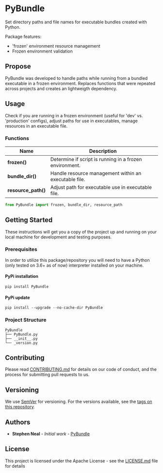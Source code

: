 # PyBundle

Set directory paths and file names for executable bundles created with Python.

Package features:

* 'frozen' environment resource management
* Frozen environment validation

## Propose
PyBundle was developed to handle paths while running from a bundled executable in a frozen environment.  Replaces functions that were repeated across projects and creates an lightweigth dependency.

## Usage
Check if you are running in a frozen environment (useful for 'dev' vs. 'production' configs), adjust paths for use in executables, manage resources in an executable file.


### Functions
| Name | Description
| --- | --- |
| **frozen()** | Determine if script is running in a frozen environment. |
| **bundle_dir()** | Handle resource management within an executable file. |
| **resource_path()** | Adjust path for executable use in executable file. |

```python
from PyBundle import frozen, bundle_dir, resource_path
```

## Getting Started

These instructions will get you a copy of the project up and running on your local machine for development and testing purposes.

### Prerequisites

In order to utilize this package/repository you will need to have a Python (only tested on 3.6+ as of now) interpreter installed on your machine.

#### PyPi installation
```
pip install PyBundle
```

#### PyPi update
```
pip install --upgrade --no-cache-dir PyBundle
```

### Project Structure

```
PyBundle
├── PyBundle.py
├── __init__.py
└── _version.py
```

## Contributing

Please read [CONTRIBUTING.md](https://github.com/mrstephenneal/PyBundle/CONTRIBUTING.md) for details on our code of conduct, and the process for submitting pull requests to us.

## Versioning

We use [SemVer](http://semver.org/) for versioning. For the versions available, see the [tags on this repository](https://github.com/mrstephenneal/PyBundle). 

## Authors

* **Stephen Neal** - *Initial work* - [PyBundle](https://github.com/mrstephenneal)

## License

This project is licensed under the Apache License - see the [LICENSE.md](LICENSE.md) file for details
